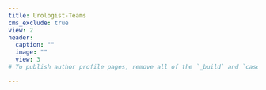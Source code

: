 ```yaml
---
title: Urologist-Teams
cms_exclude: true
view: 2
header:
  caption: ""
  image: ""
  view: 3
# To publish author profile pages, remove all of the `_build` and `cascade` settings below.

---
```


